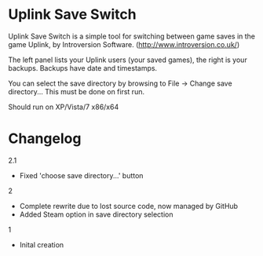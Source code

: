 Uplink Save Switch
==================
Uplink Save Switch is a simple tool for switching between game saves in the game Uplink, by Introversion Software. (http://www.introversion.co.uk/)

The left panel lists your Uplink users (your saved games), the right is your backups. Backups have date and timestamps. 

You can select the save directory by browsing to File -> Change save directory...
This must be done on first run.

Should run on XP/Vista/7 x86/x64

Changelog
=========
2.1
* Fixed 'choose save directory...' button

2
* Complete rewrite due to lost source code, now managed by GitHub
* Added Steam option in save directory selection

1
* Inital creation
